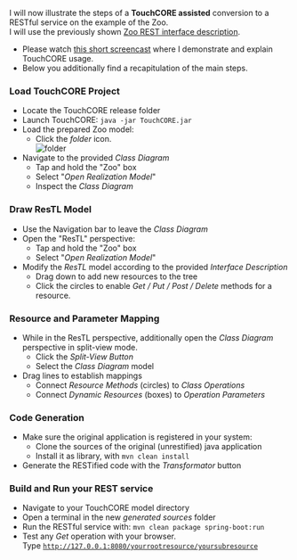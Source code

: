I will now illustrate the steps of a **TouchCORE assisted** conversion to a RESTful service on the example of the Zoo.  
I will use the previously shown [Zoo REST interface description](interface-zoo.txt).

 * Please watch [this short screencast](...) where I demonstrate and explain TouchCORE usage.
 * Below you additionally find a recapitulation of the main steps.

### Load TouchCORE Project

 * Locate the TouchCORE release folder
 * Launch TouchCORE: ```java -jar TouchCORE.jar```
 * Load the prepared Zoo model:
    * Click the *folder* icon.  
![folder](captures/folder.png)
 * Navigate to the provided *Class Diagram*
    * Tap and hold the "Zoo" box
    * Select "*Open Realization Model*"
    * Inspect the *Class Diagram*

### Draw ResTL Model

 * Use the Navigation bar to leave the *Class Diagram*
 * Open the "ResTL" perspective:
    * Tap and hold the "Zoo" box
    * Select "*Open Realization Model*"
 * Modify the *ResTL* model according to the provided *Interface Description*
    * Drag down to add new resources to the tree
    * Click the circles to enable *Get / Put / Post / Delete* methods for a resource.

### Resource and Parameter Mapping

 * While in the ResTL perspective, additionally open the *Class Diagram* perspective in split-view mode.
    * Click the *Split-View Button* 
    * Select the *Class Diagram* model
 * Drag lines to establish mappings
    * Connect *Resource Methods* (circles) to *Class Operations*
    * Connect *Dynamic Resources* (boxes) to *Operation Parameters*

### Code Generation

 * Make sure the original application is registered in your system:
    * Clone the sources of the original (unrestified) java application
    * Install it as library, with ```mvn clean install```
 * Generate the RESTified code with the *Transformator* button

### Build and Run your REST service

 * Navigate to your TouchCORE model directory
 * Open a terminal in the new *generated sources* folder
 * Run the RESTful service with: ```mvn clean package spring-boot:run```
 * Test any *Get* operation with your browser.  
Type [```http://127.0.0.1:8080/yourrootresource/yoursubresource```](http://127.0.0.1:8080/)
